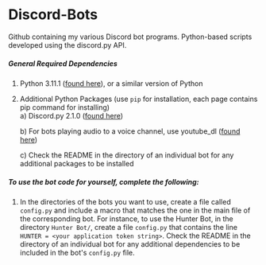 # Discord-Bots
Github containing my various Discord bot programs. Python-based scripts developed using the discord.py API.

##### General Required Dependencies
1) Python 3.11.1 ([found here](https://www.python.org/downloads/release/python-3111/)), or a similar version of Python
2) Additional Python Packages (use ```pip``` for installation, each page contains pip command for installing)<br />
   a) Discord.py 2.1.0 ([found here](https://pypi.org/project/discord.py/2.1.0/))

   b) For bots playing audio to a voice channel, use youtube_dl ([found here](https://pypi.org/project/youtube_dl/))

   c) Check the README in the directory of an individual bot for any additional packages to be installed

##### To use the bot code for yourself, complete the following:
1) In the directories of the bots you want to use, create a file called ```config.py``` and include a macro that matches the one in the main file of the corresponding bot. For instance, to use the Hunter Bot, in the directory ```Hunter Bot/```, create a file ```config.py``` that contains the line ```HUNTER = <your application token string>```. Check the README in the directory of an individual bot for any additional dependencies to be included in the bot's ```config.py``` file.
  

